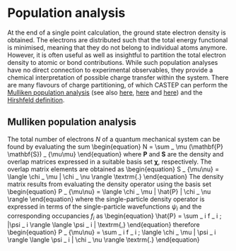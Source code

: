 # Population analysis

At the end of a single point calculation, the ground state electron density is obtained. The electrons are distributed such that the total energy functional is minimised, meaning that they do not
belong to individual atoms anymore. However, it is often useful as well as insightful to partition the total electron density to atomic or bond contributions. While such population analyses have no
direct connection to experimental observables, they provide a chemical interpretation of possible charge transfer within the system. There are many flavours of charge partitioning, of which CASTEP can
perform the [Mulliken population analysis](https://doi.org/10.1063/1.1740588) (see also [here](https://doi.org/10.1063/1.1740589), [here](https://doi.org/10.1063/1.1741876) and [here](https://doi.org/10.1063/1.1741877)) and the [Hirshfeld definition](https://doi.org/10.1007/BF00549096).

## Mulliken population analysis

The total number of electrons $N$ of a quantum mechanical system can be found by evaluating the sum
\begin{equation}
N = \sum _ \mu (\mathbf{P} \mathbf{S}) _ {\mu\mu}
\end{equation}
where $\mathbf{P}$ and $\mathbf{S}$ are the density and overlap matrices expressed in a suitable basis set $\boldsymbol{\chi}$, respectively. The overlap matrix elements are obtained as
\begin{equation}
S _ {\mu\nu} = \langle \chi _ \mu | \chi _ \nu \rangle
\textrm{.}
\end{equation}
The density matrix results from evaluating the density operator using the basis set
\begin{equation}
P _ {\mu\nu} = \langle \chi _ \mu | \hat{P} | \chi _ \nu \rangle
\end{equation}
where the single-particle density operator is expressed in terms of the single-particle wavefunctions $\psi _ i$ and the corresponding occupancies $f _ i$ as 
\begin{equation}
\hat{P} = \sum _ i f _ i \; |\psi _ i \rangle \langle \psi _ i |
\textrm{,}
\end{equation}
therefore
\begin{equation}
P _ {\mu\nu} = \sum _ i f _ i \; \langle \chi _ \mu | \psi _ i \rangle \langle \psi _ i | \chi _ \nu \rangle
\textrm{.}
\end{equation}

